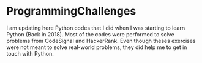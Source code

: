 # ProgrammingChallenges

I am updating here Python codes that I did when I was starting to learn Python (Back in 2018). 
Most of the codes were performed to solve problems from CodeSignal and HackerRank. 
Even though theses exercises were not meant to solve real-world problems, they did help me to get in touch with Python. 
